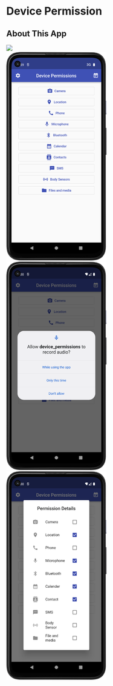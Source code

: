# Device Permission

## About This App

<img src="https://github.com/RomitKatrodiya/Device_Permission/blob/master/images/device_permissions.GIF" style=" height:700px; " data-target="animated-image.originalImage"><br><img src="https://github.com/RomitKatrodiya/Device_Permission/blob/master/images/Screenshot_20220922_225940.png" style=" height:550px; " data-target="animated-image.originalImage"><img src="https://github.com/RomitKatrodiya/Device_Permission/blob/master/images/Screenshot_20220922_230040.png" style=" height:550px; " data-target="animated-image.originalImage">
<img src="https://github.com/RomitKatrodiya/Device_Permission/blob/master/images/Screenshot_20220922_230053.png" style=" height:550px; " data-target="animated-image.originalImage">
